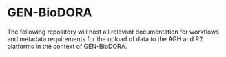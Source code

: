 # GEN-BioDORA
The following repository will host all relevant documentation for workflows and metadata requirements for the upload of data to the AGH and  R2 platforms in the context of GEN-BioDORA.
